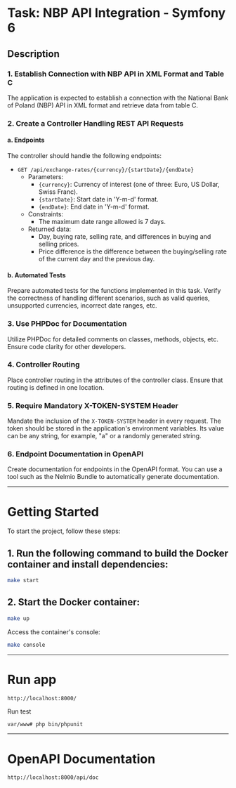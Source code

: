 # Task: NBP API Integration - Symfony 6

## Description
### 1. Establish Connection with NBP API in XML Format and Table C
The application is expected to establish a connection with the National Bank of Poland (NBP) API in XML format and retrieve data from table C.
### 2. Create a Controller Handling REST API Requests
#### a. Endpoints
The controller should handle the following endpoints:
- `GET /api/exchange-rates/{currency}/{startDate}/{endDate}`
  - Parameters:
    - `{currency}`: Currency of interest (one of three: Euro, US Dollar, Swiss Franc).
    - `{startDate}`: Start date in 'Y-m-d' format.
    - `{endDate}`: End date in 'Y-m-d' format.
  - Constraints:
    - The maximum date range allowed is 7 days.
  - Returned data:
    - Day, buying rate, selling rate, and differences in buying and selling prices.
    - Price difference is the difference between the buying/selling rate of the current day and the previous day.
#### b. Automated Tests
Prepare automated tests for the functions implemented in this task. Verify the correctness of handling different scenarios, such as valid queries, unsupported currencies, incorrect date ranges, etc.
### 3. Use PHPDoc for Documentation
Utilize PHPDoc for detailed comments on classes, methods, objects, etc. Ensure code clarity for other developers.
### 4. Controller Routing
Place controller routing in the attributes of the controller class. Ensure that routing is defined in one location.
### 5. Require Mandatory X-TOKEN-SYSTEM Header
Mandate the inclusion of the `X-TOKEN-SYSTEM` header in every request. The token should be stored in the application's environment variables. Its value can be any string, for example, "a" or a randomly generated string.
### 6. Endpoint Documentation in OpenAPI
Create documentation for endpoints in the OpenAPI format. You can use a tool such as the Nelmio Bundle to automatically generate documentation.

---

# Getting Started
To start the project, follow these steps:

## 1. Run the following command to build the Docker container and install dependencies:
```bash
make start
```

## 2. Start the Docker container:
```bash
make up
```

Access the container's console:

```bash
make console
```

---

# Run app

```plaintext
http://localhost:8000/
```
Run test
```bash
var/www# php bin/phpunit
```

---

# OpenAPI Documentation
```plaintext
http://localhost:8000/api/doc
```
